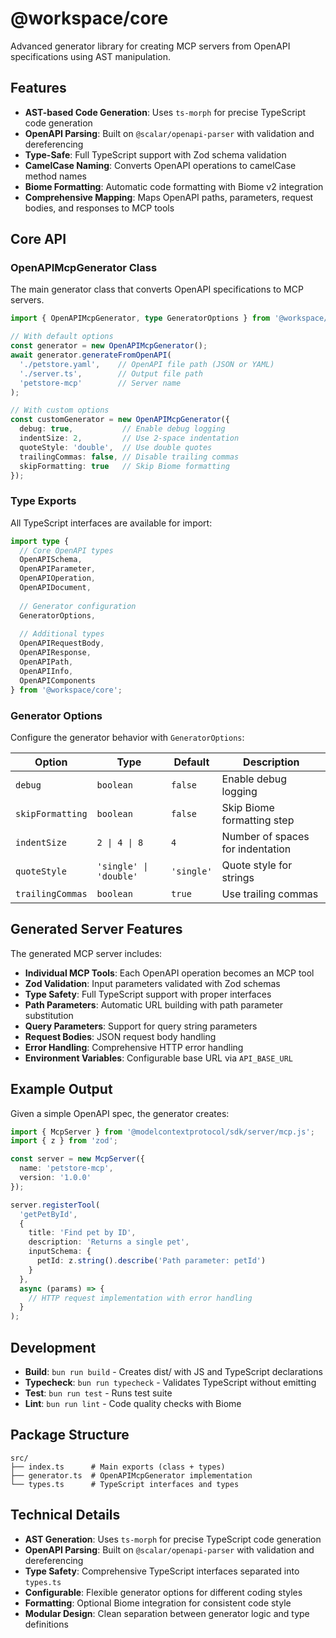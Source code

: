 # @workspace/core

Advanced generator library for creating MCP servers from OpenAPI specifications using AST manipulation.

## Features
- **AST-based Code Generation**: Uses `ts-morph` for precise TypeScript code generation
- **OpenAPI Parsing**: Built on `@scalar/openapi-parser` with validation and dereferencing
- **Type-Safe**: Full TypeScript support with Zod schema validation
- **CamelCase Naming**: Converts OpenAPI operations to camelCase method names
- **Biome Formatting**: Automatic code formatting with Biome v2 integration
- **Comprehensive Mapping**: Maps OpenAPI paths, parameters, request bodies, and responses to MCP tools

## Core API

### OpenAPIMcpGenerator Class
The main generator class that converts OpenAPI specifications to MCP servers.

```ts
import { OpenAPIMcpGenerator, type GeneratorOptions } from '@workspace/core';

// With default options
const generator = new OpenAPIMcpGenerator();
await generator.generateFromOpenAPI(
  './petstore.yaml',    // OpenAPI file path (JSON or YAML)
  './server.ts',        // Output file path
  'petstore-mcp'        // Server name
);

// With custom options
const customGenerator = new OpenAPIMcpGenerator({
  debug: true,           // Enable debug logging
  indentSize: 2,         // Use 2-space indentation
  quoteStyle: 'double',  // Use double quotes
  trailingCommas: false, // Disable trailing commas
  skipFormatting: true   // Skip Biome formatting
});
```

### Type Exports
All TypeScript interfaces are available for import:

```ts
import type {
  // Core OpenAPI types
  OpenAPISchema,
  OpenAPIParameter,
  OpenAPIOperation,
  OpenAPIDocument,
  
  // Generator configuration
  GeneratorOptions,
  
  // Additional types
  OpenAPIRequestBody,
  OpenAPIResponse,
  OpenAPIPath,
  OpenAPIInfo,
  OpenAPIComponents
} from '@workspace/core';
```

### Generator Options
Configure the generator behavior with `GeneratorOptions`:

| Option | Type | Default | Description |
|--------|------|---------|-------------|
| `debug` | `boolean` | `false` | Enable debug logging |
| `skipFormatting` | `boolean` | `false` | Skip Biome formatting step |
| `indentSize` | `2 \| 4 \| 8` | `4` | Number of spaces for indentation |
| `quoteStyle` | `'single' \| 'double'` | `'single'` | Quote style for strings |
| `trailingCommas` | `boolean` | `true` | Use trailing commas |

## Generated Server Features

The generated MCP server includes:
- **Individual MCP Tools**: Each OpenAPI operation becomes an MCP tool
- **Zod Validation**: Input parameters validated with Zod schemas
- **Type Safety**: Full TypeScript support with proper interfaces
- **Path Parameters**: Automatic URL building with path parameter substitution
- **Query Parameters**: Support for query string parameters
- **Request Bodies**: JSON request body handling
- **Error Handling**: Comprehensive HTTP error handling
- **Environment Variables**: Configurable base URL via `API_BASE_URL`

## Example Output

Given a simple OpenAPI spec, the generator creates:

```ts
import { McpServer } from '@modelcontextprotocol/sdk/server/mcp.js';
import { z } from 'zod';

const server = new McpServer({
  name: 'petstore-mcp',
  version: '1.0.0'
});

server.registerTool(
  'getPetById',
  {
    title: 'Find pet by ID',
    description: 'Returns a single pet',
    inputSchema: {
      petId: z.string().describe('Path parameter: petId')
    }
  },
  async (params) => {
    // HTTP request implementation with error handling
  }
);
```

## Development

- **Build**: `bun run build` - Creates dist/ with JS and TypeScript declarations
- **Typecheck**: `bun run typecheck` - Validates TypeScript without emitting
- **Test**: `bun run test` - Runs test suite
- **Lint**: `bun run lint` - Code quality checks with Biome

## Package Structure

```
src/
├── index.ts      # Main exports (class + types)
├── generator.ts  # OpenAPIMcpGenerator implementation
└── types.ts      # TypeScript interfaces and types
```

## Technical Details

- **AST Generation**: Uses `ts-morph` for precise TypeScript code generation
- **OpenAPI Parsing**: Built on `@scalar/openapi-parser` with validation and dereferencing
- **Type Safety**: Comprehensive TypeScript interfaces separated into `types.ts`
- **Configurable**: Flexible generator options for different coding styles
- **Formatting**: Optional Biome integration for consistent code style
- **Modular Design**: Clean separation between generator logic and type definitions
